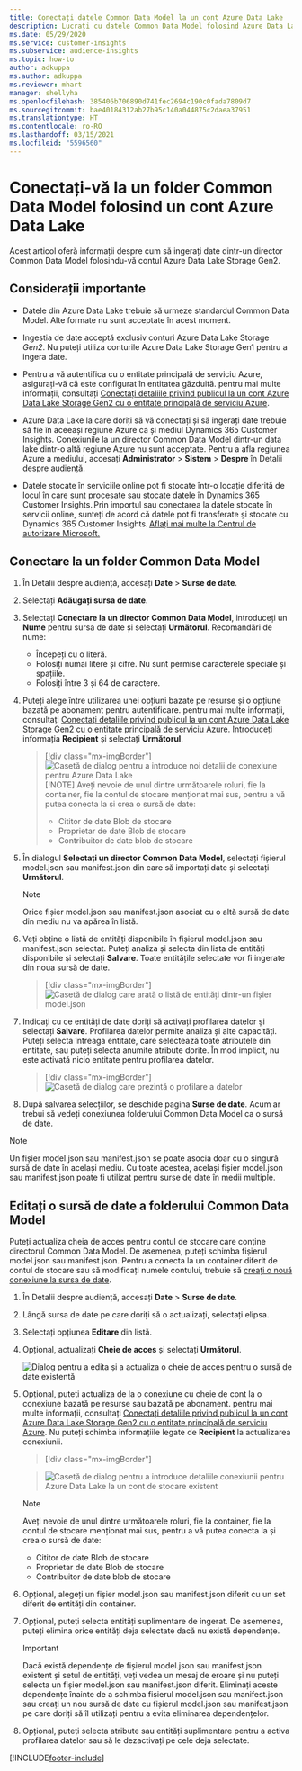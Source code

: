 ```yaml
---
title: Conectați datele Common Data Model la un cont Azure Data Lake
description: Lucrați cu datele Common Data Model folosind Azure Data Lake Storage.
ms.date: 05/29/2020
ms.service: customer-insights
ms.subservice: audience-insights
ms.topic: how-to
author: adkuppa
ms.author: adkuppa
ms.reviewer: mhart
manager: shellyha
ms.openlocfilehash: 385406b706890d741fec2694c190c0fada7809d7
ms.sourcegitcommit: bae40184312ab27b95c140a044875c2daea37951
ms.translationtype: HT
ms.contentlocale: ro-RO
ms.lasthandoff: 03/15/2021
ms.locfileid: "5596560"
---
```

# <a name="connect-to-a-common-data-model-folder-using-an-azure-data-lake-account"></a>Conectați-vă la un folder Common Data Model folosind un cont Azure Data Lake

Acest articol oferă informații despre cum să ingerați date dintr-un director Common Data Model folosindu-vă contul Azure Data Lake Storage Gen2.

## <a name="important-considerations"></a>Considerații importante

- Datele din Azure Data Lake trebuie să urmeze standardul Common Data Model. Alte formate nu sunt acceptate în acest moment.

- Ingestia de date acceptă exclusiv conturi Azure Data Lake Storage *Gen2*. Nu puteți utiliza conturile Azure Data Lake Storage Gen1 pentru a ingera date.

- Pentru a vă autentifica cu o entitate principală de serviciu Azure, asigurați-vă că este configurat în entitatea găzduită. pentru mai multe informații, consultați [Conectați detaliile privind publicul la un cont Azure Data Lake Storage Gen2 cu o entitate principală de serviciu Azure](connect-service-principal.md).

- Azure Data Lake la care doriți să vă conectați și să ingerați date trebuie să fie în aceeași regiune Azure ca și mediul Dynamics 365 Customer Insights. Conexiunile la un director Common Data Model dintr-un data lake dintr-o altă regiune Azure nu sunt acceptate. Pentru a afla regiunea Azure a mediului, accesați **Administrator** > **Sistem** > **Despre** în Detalii despre audiență.

- Datele stocate în serviciile online pot fi stocate într-o locație diferită de locul în care sunt procesate sau stocate datele în Dynamics 365 Customer Insights. Prin importul sau conectarea la datele stocate în servicii online, sunteți de acord că datele pot fi transferate și stocate cu Dynamics 365 Customer Insights. [Aflați mai multe la Centrul de autorizare Microsoft.](https://www.microsoft.com/trust-center)

## <a name="connect-to-a-common-data-model-folder"></a>Conectare la un folder Common Data Model

1. În Detalii despre audiență, accesați **Date** > **Surse de date**.

1. Selectați **Adăugați sursa de date**.

1. Selectați **Conectare la un director Common Data Model**, introduceți un **Nume** pentru sursa de date și selectați **Următorul**. Recomandări de nume: 
   - Începeți cu o literă.
   - Folosiți numai litere și cifre. Nu sunt permise caracterele speciale și spațiile.
   - Folosiți între 3 și 64 de caractere.

1. Puteți alege între utilizarea unei opțiuni bazate pe resurse și o opțiune bazată pe abonament pentru autentificare. pentru mai multe informații, consultați [Conectați detaliile privind publicul la un cont Azure Data Lake Storage Gen2 cu o entitate principală de serviciu Azure](connect-service-principal.md). Introduceți informația **Recipient** și selectați **Următorul**.
   > [!div class="mx-imgBorder"]
   > ![Casetă de dialog pentru a introduce noi detalii de conexiune pentru Azure Data Lake](media/enter-new-storage-details.png)
   > [!NOTE]
   > Aveți nevoie de unul dintre următoarele roluri, fie la container, fie la contul de stocare menționat mai sus, pentru a vă putea conecta la și crea o sursă de date:
   >  - Cititor de date Blob de stocare
   >  - Proprietar de date Blob de stocare
   >  - Contribuitor de date blob de stocare

1. În dialogul **Selectați un director Common Data Model**, selectați fișierul model.json sau manifest.json din care să importați date și selectați **Următorul**.
   > [!NOTE]
   > Orice fișier model.json sau manifest.json asociat cu o altă sursă de date din mediu nu va apărea în listă.

1. Veți obține o listă de entități disponibile în fișierul model.json sau manifest.json selectat. Puteți analiza și selecta din lista de entități disponibile și selectați **Salvare**. Toate entitățile selectate vor fi ingerate din noua sursă de date.
   > [!div class="mx-imgBorder"]
   > ![Casetă de dialog care arată o listă de entități dintr-un fișier model.json](media/review-entities.png)

8. Indicați cu ce entități de date doriți să activați profilarea datelor și selectați **Salvare**. Profilarea datelor permite analiza și alte capacități. Puteți selecta întreaga entitate, care selectează toate atributele din entitate, sau puteți selecta anumite atribute dorite. În mod implicit, nu este activată nicio entitate pentru profilarea datelor.
   > [!div class="mx-imgBorder"]
   > ![Casetă de dialog care prezintă o profilare a datelor](media/dataprofiling-entities.png)

9. După salvarea selecțiilor, se deschide pagina **Surse de date**. Acum ar trebui să vedeți conexiunea folderului Common Data Model ca o sursă de date.

> [!NOTE]
> Un fișier model.json sau manifest.json se poate asocia doar cu o singură sursă de date în același mediu. Cu toate acestea, același fișier model.json sau manifest.json poate fi utilizat pentru surse de date în medii multiple.

## <a name="edit-a-common-data-model-folder-data-source"></a>Editați o sursă de date a folderului Common Data Model

Puteți actualiza cheia de acces pentru contul de stocare care conține directorul Common Data Model. De asemenea, puteți schimba fișierul model.json sau manifest.json. Pentru a conecta la un container diferit de contul de stocare sau să modificați numele contului, trebuie să [creați o nouă conexiune la sursa de date](#connect-to-a-common-data-model-folder).

1. În Detalii despre audiență, accesați **Date** > **Surse de date**.

2. Lângă sursa de date pe care doriți să o actualizați, selectați elipsa.

3. Selectați opțiunea **Editare** din listă.

4. Opțional, actualizați **Cheie de acces** și selectați **Următorul**.

   ![Dialog pentru a edita și a actualiza o cheie de acces pentru o sursă de date existentă](media/edit-access-key.png)

5. Opțional, puteți actualiza de la o conexiune cu cheie de cont la o conexiune bazată pe resurse sau bazată pe abonament. pentru mai multe informații, consultați [Conectați detaliile privind publicul la un cont Azure Data Lake Storage Gen2 cu o entitate principală de serviciu Azure](connect-service-principal.md). Nu puteți schimba informațiile legate de **Recipient** la actualizarea conexiunii.
   > [!div class="mx-imgBorder"]

   > ![Casetă de dialog pentru a introduce detaliile conexiunii pentru Azure Data Lake la un cont de stocare existent](media/enter-existing-storage-details.png)

   > [!NOTE]
   > Aveți nevoie de unul dintre următoarele roluri, fie la container, fie la contul de stocare menționat mai sus, pentru a vă putea conecta la și crea o sursă de date:
   >  - Cititor de date Blob de stocare
   >  - Proprietar de date Blob de stocare
   >  - Contribuitor de date blob de stocare


6. Opțional, alegeți un fișier model.json sau manifest.json diferit cu un set diferit de entități din container.

7. Opțional, puteți selecta entități suplimentare de ingerat. De asemenea, puteți elimina orice entități deja selectate dacă nu există dependențe.

   > [!IMPORTANT]
   > Dacă există dependențe de fișierul model.json sau manifest.json existent și setul de entități, veți vedea un mesaj de eroare și nu puteți selecta un fișier model.json sau manifest.json diferit. Eliminați aceste dependențe înainte de a schimba fișierul model.json sau manifest.json sau creați un nou sursă de date cu fișierul model.json sau manifest.json pe care doriți să îl utilizați pentru a evita eliminarea dependențelor.

8. Opțional, puteți selecta atribute sau entități suplimentare pentru a activa profilarea datelor sau să le dezactivați pe cele deja selectate.   


[!INCLUDE[footer-include](../includes/footer-banner.md)]